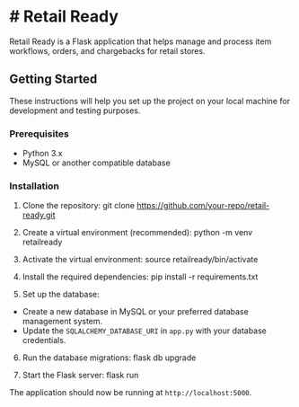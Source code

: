 # # Retail Ready

Retail Ready is a Flask application that helps manage and process item workflows, orders, and chargebacks for retail stores.

## Getting Started

These instructions will help you set up the project on your local machine for development and testing purposes.

### Prerequisites

- Python 3.x
- MySQL or another compatible database

### Installation

1. Clone the repository:
git clone https://github.com/your-repo/retail-ready.git

2. Create a virtual environment (recommended):
python -m venv retailready

3. Activate the virtual environment:
source retailready/bin/activate

4. Install the required dependencies:
pip install -r requirements.txt

5. Set up the database:

- Create a new database in MySQL or your preferred database management system.
- Update the `SQLALCHEMY_DATABASE_URI` in `app.py` with your database credentials.

6. Run the database migrations:
flask db upgrade

7. Start the Flask server:
flask run

The application should now be running at `http://localhost:5000`.


